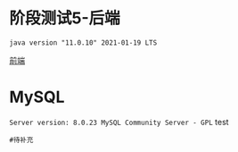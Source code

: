 # 阶段测试5-后端

`java version "11.0.10" 2021-01-19 LTS`

[前端](https://github.com/cyb233/sss-web)

# MySQL

`Server version: 8.0.23 MySQL Community Server - GPL`
test
```mysql
#待补充
```